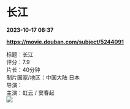 # 长江

**2023-10-17 08:37**

**https://movie.douban.com/subject/5244091**

标题：长江  
评分：7.9  
片长：40分钟  
制片国家/地区：中国大陆 日本  
导演：  
主演：虹云 / 窦春起  
![](https://img1.doubanio.com/view/photo/s_ratio_poster/public/p2892170059.jpg)
